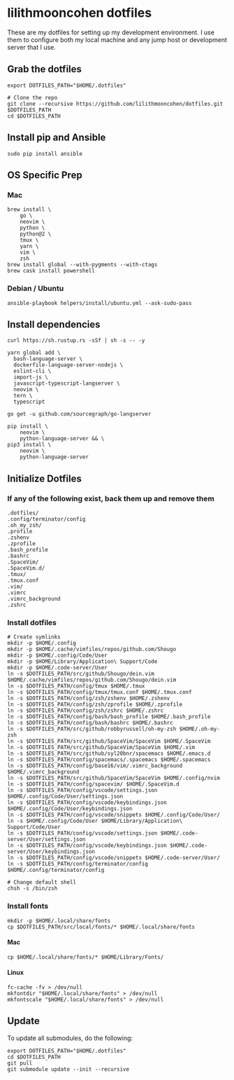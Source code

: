 # lilithmooncohen dotfiles
These are my dotfiles for setting up my development environment. I use them to configure both my local machine and any jump host or development server that I use.

## Grab the dotfiles
```
export DOTFILES_PATH="$HOME/.dotfiles"

# Clone the repo
git clone --recursive https://github.com/lilithmooncohen/dotfiles.git $DOTFILES_PATH
cd $DOTFILES_PATH
```

## Install pip and Ansible
```
sudo pip install ansible
```

## OS Specific Prep

### Mac
```
brew install \
    go \
    neovim \
    python \
    python@2 \
    tmux \
    yarn \
    vim \
    zsh
brew install global --with-pygments --with-ctags
brew cask install powershell
```

### Debian / Ubuntu
```
ansible-playbook helpers/install/ubuntu.yml --ask-sudo-pass
```

## Install dependencies
```
curl https://sh.rustup.rs -sSf | sh -s -- -y

yarn global add \
  bash-language-server \
  dockerfile-language-server-nodejs \
  eslint-cli \
  import-js \
  javascript-typescript-langserver \
  neovim \
  tern \
  typescript

go get -u github.com/sourcegraph/go-langserver

pip install \
	neovim \
	python-language-server && \
pip3 install \
	neovim \
	python-language-server
```

## Initialize Dotfiles
### If any of the following exist, back them up and remove them
```
.dotfiles/
.config/terminator/config
.oh_my_zsh/
.profile
.zshenv
.zprofile
.bash_profile
.bashrc
.SpaceVim/
.SpaceVim.d/
.tmux/
.tmux.conf
.vim/
.vimrc
.vimrc_background
.zshrc
```

### Install dotfiles
```
# Create symlinks
mkdir -p $HOME/.config
mkdir -p $HOME/.cache/vimfiles/repos/github.com/Shougo
mkdir -p $HOME/.config/Code/User
mkdir -p $HOME/Library/Application\ Support/Code
mkdir -p $HOME/.code-server/User
ln -s $DOTFILES_PATH/src/github/Shougo/dein.vim $HOME/.cache/vimfiles/repos/github.com/Shougo/dein.vim
ln -s $DOTFILES_PATH/config/tmux $HOME/.tmux
ln -s $DOTFILES_PATH/config/tmux/tmux.conf $HOME/.tmux.conf
ln -s $DOTFILES_PATH/config/zsh/zshenv $HOME/.zshenv
ln -s $DOTFILES_PATH/config/zsh/zprofile $HOME/.zprofile
ln -s $DOTFILES_PATH/config/zsh/zshrc $HOME/.zshrc
ln -s $DOTFILES_PATH/config/bash/bash_profile $HOME/.bash_profile
ln -s $DOTFILES_PATH/config/bash/bashrc $HOME/.bashrc
ln -s $DOTFILES_PATH/src/github/robbyrussell/oh-my-zsh $HOME/.oh-my-zsh
ln -s $DOTFILES_PATH/src/github/SpaceVim/SpaceVim $HOME/.SpaceVim
ln -s $DOTFILES_PATH/src/github/SpaceVim/SpaceVim $HOME/.vim
ln -s $DOTFILES_PATH/src/github/syl20bnr/spacemacs $HOME/.emacs.d
ln -s $DOTFILES_PATH/config/spacemacs/.spacemacs $HOME/.spacemacs
ln -s $DOTFILES_PATH/config/base16/vim/.vimrc_background $HOME/.vimrc_background
ln -s $DOTFILES_PATH/src/github/SpaceVim/SpaceVim $HOME/.config/nvim
ln -s $DOTFILES_PATH/config/spacevim/ $HOME/.SpaceVim.d
ln -s $DOTFILES_PATH/config/vscode/settings.json $HOME/.config/Code/User/settings.json
ln -s $DOTFILES_PATH/config/vscode/keybindings.json $HOME/.config/Code/User/keybindings.json
ln -s $DOTFILES_PATH/config/vscode/snippets $HOME/.config/Code/User/
ln -s $HOME/.config/Code/User $HOME/Library/Application\ Support/Code/User
ln -s $DOTFILES_PATH/config/vscode/settings.json $HOME/.code-server/User/settings.json
ln -s $DOTFILES_PATH/config/vscode/keybindings.json $HOME/.code-server/User/keybindings.json
ln -s $DOTFILES_PATH/config/vscode/snippets $HOME/.code-server/User/
ln -s $DOTFILES_PATH/config/terminator/config $HOME/.config/terminator/config

# Change default shell
chsh -s /bin/zsh
```

### Install fonts

```
mkdir -p $HOME/.local/share/fonts
cp $DOTFILES_PATH/src/local/fonts/* $HOME/.local/share/fonts
```

#### Mac
```
cp $HOME/.local/share/fonts/* $HOME/Library/Fonts/
```

#### Linux
```
fc-cache -fv > /dev/null
mkfontdir "$HOME/.local/share/fonts" > /dev/null
mkfontscale "$HOME/.local/share/fonts" > /dev/null
```

## Update
To update all submodules, do the following:
```
export DOTFILES_PATH="$HOME/.dotfiles"
cd $DOTFILES_PATH
git pull
git submodule update --init --recursive
```
